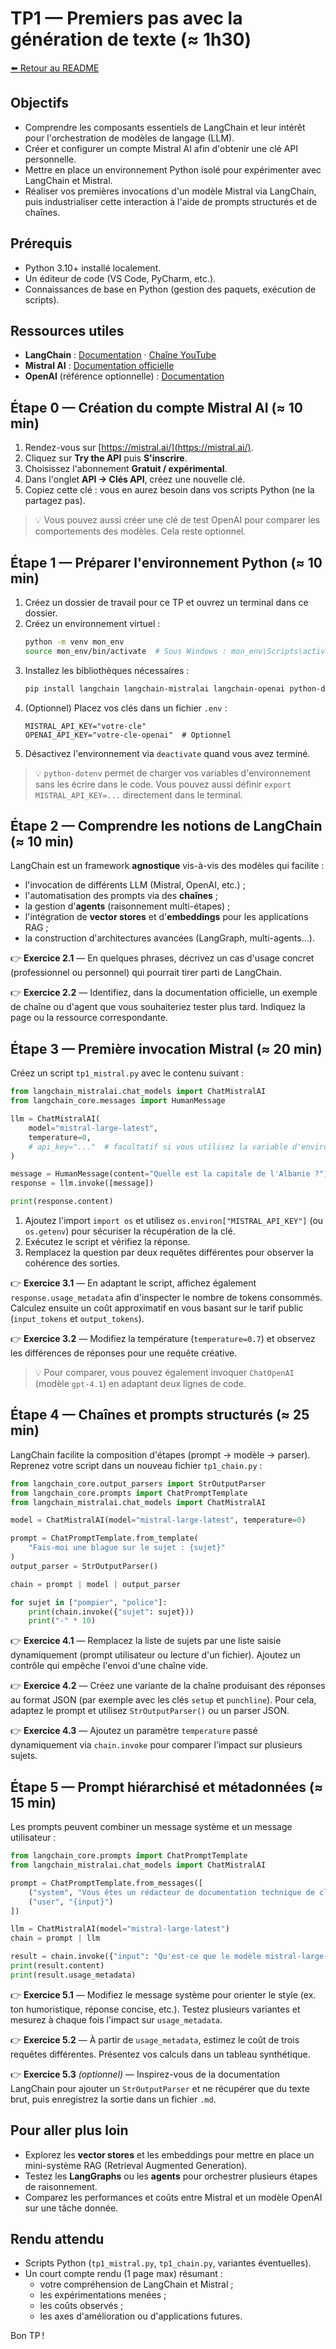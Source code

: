 # TP1 — Premiers pas avec la génération de texte (≈ 1h30)

[⬅️ Retour au README](../README.md)

## Objectifs

- Comprendre les composants essentiels de LangChain et leur intérêt pour l'orchestration de modèles de langage (LLM).
- Créer et configurer un compte Mistral AI afin d'obtenir une clé API personnelle.
- Mettre en place un environnement Python isolé pour expérimenter avec LangChain et Mistral.
- Réaliser vos premières invocations d'un modèle Mistral via LangChain, puis industrialiser cette interaction à l'aide de prompts structurés et de chaînes.

## Prérequis

- Python 3.10+ installé localement.
- Un éditeur de code (VS Code, PyCharm, etc.).
- Connaissances de base en Python (gestion des paquets, exécution de scripts).

## Ressources utiles

- **LangChain** : [Documentation](https://python.langchain.com/docs/introduction/) · [Chaîne YouTube](https://www.youtube.com/@LangChain)
- **Mistral AI** : [Documentation officielle](https://docs.mistral.ai/)
- **OpenAI** (référence optionnelle) : [Documentation](https://platform.openai.com)

## Étape 0 — Création du compte Mistral AI (≈ 10 min)

1. Rendez-vous sur [https://mistral.ai/](https://mistral.ai/).
2. Cliquez sur **Try the API** puis **S'inscrire**.
3. Choisissez l'abonnement **Gratuit / expérimental**.
4. Dans l'onglet **API → Clés API**, créez une nouvelle clé.
5. Copiez cette clé : vous en aurez besoin dans vos scripts Python (ne la partagez pas).

> 💡 Vous pouvez aussi créer une clé de test OpenAI pour comparer les comportements des modèles. Cela reste optionnel.

## Étape 1 — Préparer l'environnement Python (≈ 10 min)

1. Créez un dossier de travail pour ce TP et ouvrez un terminal dans ce dossier.
2. Créez un environnement virtuel :
   ```bash
   python -m venv mon_env
   source mon_env/bin/activate  # Sous Windows : mon_env\Scripts\activate
   ```
3. Installez les bibliothèques nécessaires :
   ```bash
   pip install langchain langchain-mistralai langchain-openai python-dotenv
   ```
4. (Optionnel) Placez vos clés dans un fichier `.env` :
   ```env
   MISTRAL_API_KEY="votre-cle"
   OPENAI_API_KEY="votre-cle-openai"  # Optionnel
   ```
5. Désactivez l'environnement via `deactivate` quand vous avez terminé.

> 💡 `python-dotenv` permet de charger vos variables d'environnement sans les écrire dans le code. Vous pouvez aussi définir `export MISTRAL_API_KEY=...` directement dans le terminal.

## Étape 2 — Comprendre les notions de LangChain (≈ 10 min)

LangChain est un framework **agnostique** vis-à-vis des modèles qui facilite :

- l'invocation de différents LLM (Mistral, OpenAI, etc.) ;
- l'automatisation des prompts via des **chaînes** ;
- la gestion d'**agents** (raisonnement multi-étapes) ;
- l'intégration de **vector stores** et d'**embeddings** pour les applications RAG ;
- la construction d'architectures avancées (LangGraph, multi-agents...).

👉 **Exercice 2.1** — En quelques phrases, décrivez un cas d'usage concret (professionnel ou personnel) qui pourrait tirer parti de LangChain.

👉 **Exercice 2.2** — Identifiez, dans la documentation officielle, un exemple de chaîne ou d'agent que vous souhaiteriez tester plus tard. Indiquez la page ou la ressource correspondante.

## Étape 3 — Première invocation Mistral (≈ 20 min)

Créez un script `tp1_mistral.py` avec le contenu suivant :

```python
from langchain_mistralai.chat_models import ChatMistralAI
from langchain_core.messages import HumanMessage

llm = ChatMistralAI(
    model="mistral-large-latest",
    temperature=0,
    # api_key="..."  # facultatif si vous utilisez la variable d'environnement
)

message = HumanMessage(content="Quelle est la capitale de l'Albanie ?")
response = llm.invoke([message])

print(response.content)
```

1. Ajoutez l'import `import os` et utilisez `os.environ["MISTRAL_API_KEY"]` (ou `os.getenv`) pour sécuriser la récupération de la clé.
2. Exécutez le script et vérifiez la réponse.
3. Remplacez la question par deux requêtes différentes pour observer la cohérence des sorties.

👉 **Exercice 3.1** — En adaptant le script, affichez également `response.usage_metadata` afin d'inspecter le nombre de tokens consommés. Calculez ensuite un coût approximatif en vous basant sur le tarif public (`input_tokens` et `output_tokens`).

👉 **Exercice 3.2** — Modifiez la température (`temperature=0.7`) et observez les différences de réponses pour une requête créative.

> 💡 Pour comparer, vous pouvez également invoquer `ChatOpenAI` (modèle `gpt-4.1`) en adaptant deux lignes de code.

## Étape 4 — Chaînes et prompts structurés (≈ 25 min)

LangChain facilite la composition d'étapes (prompt → modèle → parser). Reprenez votre script dans un nouveau fichier `tp1_chain.py` :

```python
from langchain_core.output_parsers import StrOutputParser
from langchain_core.prompts import ChatPromptTemplate
from langchain_mistralai.chat_models import ChatMistralAI

model = ChatMistralAI(model="mistral-large-latest", temperature=0)

prompt = ChatPromptTemplate.from_template(
    "Fais-moi une blague sur le sujet : {sujet}"
)
output_parser = StrOutputParser()

chain = prompt | model | output_parser

for sujet in ["pompier", "police"]:
    print(chain.invoke({"sujet": sujet}))
    print("-" * 10)
```

👉 **Exercice 4.1** — Remplacez la liste de sujets par une liste saisie dynamiquement (prompt utilisateur ou lecture d'un fichier). Ajoutez un contrôle qui empêche l'envoi d'une chaîne vide.

👉 **Exercice 4.2** — Créez une variante de la chaîne produisant des réponses au format JSON (par exemple avec les clés `setup` et `punchline`). Pour cela, adaptez le prompt et utilisez `StrOutputParser()` ou un parser JSON.

👉 **Exercice 4.3** — Ajoutez un paramètre `temperature` passé dynamiquement via `chain.invoke` pour comparer l'impact sur plusieurs sujets.

## Étape 5 — Prompt hiérarchisé et métadonnées (≈ 15 min)

Les prompts peuvent combiner un message système et un message utilisateur :

```python
from langchain_core.prompts import ChatPromptTemplate
from langchain_mistralai.chat_models import ChatMistralAI

prompt = ChatPromptTemplate.from_messages([
    ("system", "Vous êtes un rédacteur de documentation technique de classe mondiale."),
    ("user", "{input}")
])

llm = ChatMistralAI(model="mistral-large-latest")
chain = prompt | llm

result = chain.invoke({"input": "Qu'est-ce que le modèle mistral-large-latest ?"})
print(result.content)
print(result.usage_metadata)
```

👉 **Exercice 5.1** — Modifiez le message système pour orienter le style (ex. ton humoristique, réponse concise, etc.). Testez plusieurs variantes et mesurez à chaque fois l'impact sur `usage_metadata`.

👉 **Exercice 5.2** — À partir de `usage_metadata`, estimez le coût de trois requêtes différentes. Présentez vos calculs dans un tableau synthétique.

👉 **Exercice 5.3** *(optionnel)* — Inspirez-vous de la documentation LangChain pour ajouter un `StrOutputParser` et ne récupérer que du texte brut, puis enregistrez la sortie dans un fichier `.md`.

## Pour aller plus loin

- Explorez les **vector stores** et les embeddings pour mettre en place un mini-système RAG (Retrieval Augmented Generation).
- Testez les **LangGraphs** ou les **agents** pour orchestrer plusieurs étapes de raisonnement.
- Comparez les performances et coûts entre Mistral et un modèle OpenAI sur une tâche donnée.

## Rendu attendu

- Scripts Python (`tp1_mistral.py`, `tp1_chain.py`, variantes éventuelles).
- Un court compte rendu (1 page max) résumant :
  - votre compréhension de LangChain et Mistral ;
  - les expérimentations menées ;
  - les coûts observés ;
  - les axes d'amélioration ou d'applications futures.

Bon TP !
